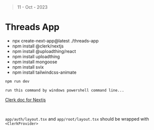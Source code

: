 > 11 - Oct - 2023

# Threads App

* npx create-next-app@latest ./threads-app
* npm install @clerk/nextjs
* npm install @uploadthing/react
* npm install uploadthing
* npm install mongoose 
* npm install svix
* npm install tailwindcss-animate

```bash
npm run dev

run this command by windows powershell command line...
```

[Clerk doc for Nextjs](https://clerk.com/docs/quickstarts/nextjs)

<br />

`app/auth/layout.tsx` and `app/root/layout.tsx` should be wrapped with `<ClerkProvider>`